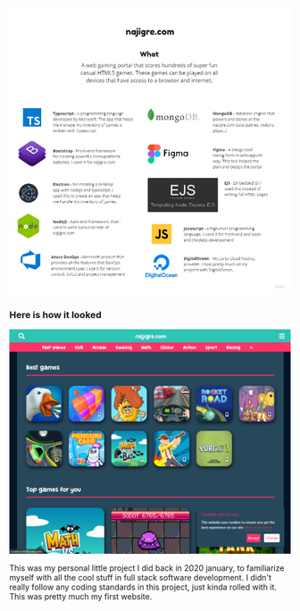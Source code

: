 ![Najigre techstack](techstack.jpg)


### Here is how it looked
![Najigre techstack](preview.png)

This was my personal little project I did back in 2020 january, to familiarize myself with all the cool stuff in full stack software development. I didn't really follow any coding standards in this project, just kinda rolled with it. This was pretty much my first website.